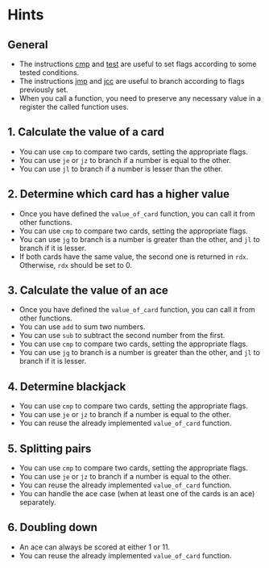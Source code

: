 # Hints

## General

- The instructions [cmp][cmp] and [test][test] are useful to set flags according to some tested conditions.
- The instructions [jmp][jmp] and [jcc][jcc] are useful to branch according to flags previously set.
- When you call a function, you need to preserve any necessary value in a register the called function uses.

## 1. Calculate the value of a card

- You can use `cmp` to compare two cards, setting the appropriate flags.
- You can use `je` or `jz` to branch if a number is equal to the other.
- You can use `jl` to branch if a number is lesser than the other.

## 2. Determine which card has a higher value

- Once you have defined the `value_of_card` function, you can call it from other functions.
- You can use `cmp` to compare two cards, setting the appropriate flags.
- You can use `jg` to branch is a number is greater than the other, and `jl` to branch if it is lesser.
- If both cards have the same value, the second one is returned in `rdx`. Otherwise, `rdx` should be set to 0.

## 3. Calculate the value of an ace

- Once you have defined the `value_of_card` function, you can call it from other functions.
- You can use `add` to sum two numbers.
- You can use `sub` to subtract the second number from the first.
- You can use `cmp` to compare two cards, setting the appropriate flags.
- You can use `jg` to branch is a number is greater than the other, and `jl` to branch if it is lesser.

## 4. Determine blackjack

- You can use `cmp` to compare two cards, setting the appropriate flags.
- You can use `je` or `jz` to branch if a number is equal to the other.
- You can reuse the already implemented `value_of_card` function.

## 5. Splitting pairs

- You can use `cmp` to compare two cards, setting the appropriate flags.
- You can use `je` or `jz` to branch if a number is equal to the other.
- You can reuse the already implemented `value_of_card` function.
- You can handle the ace case (when at least one of the cards is an ace) separately.

## 6. Doubling down

- An ace can always be scored at either 1 or 11.
- You can reuse the already implemented `value_of_card` function.

[cmp]: https://www.felixcloutier.com/x86/cmp
[jmp]: https://www.felixcloutier.com/x86/jmp
[test]: https://www.felixcloutier.com/x86/test
[jcc]: https://www.felixcloutier.com/x86/jcc
